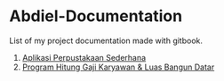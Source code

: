 # Abdiel-Documentation
List of my project documentation made with gitbook.

1. <a href="https://dielzdoc.gitbook.io/aplikasi-perpustakaan-sederhana-java-netbeans/" target="_blank">Aplikasi Perpustakaan Sederhana</a>
2. <a href="https://dielzdoc.gitbook.io/pemrograman-dasar-c++/" target="_blank">Program Hitung Gaji Karyawan & Luas Bangun Datar
